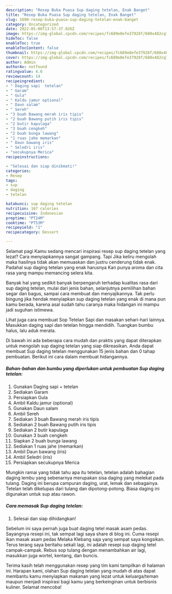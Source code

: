 ```yaml
---
description: "Resep Buka Puasa Sup daging tetelan, Enak Banget"
title: "Resep Buka Puasa Sup daging tetelan, Enak Banget"
slug: 1690-resep-buka-puasa-sup-daging-tetelan-enak-banget
category: Uncategorized
date: 2022-05-06T13:57:37.026Z
image: https://img-global.cpcdn.com/recipes/fc689e0efe37928f/680x482cq70/sup-daging-tetelan-foto-resep-utama.jpg
hideToc: false
enableToc: true
enableTocContent: false
thumbnail: https://img-global.cpcdn.com/recipes/fc689e0efe37928f/680x482cq70/sup-daging-tetelan-foto-resep-utama.jpg
cover: https://img-global.cpcdn.com/recipes/fc689e0efe37928f/680x482cq70/sup-daging-tetelan-foto-resep-utama.jpg
author: Admin
authorAv: notfound
ratingvalue: 4.6
reviewcount: 14
recipeingredient:
- " Daging sapi  tetelan"
- " Garam"
- " Gula"
- " Kaldu jamur optional"
- " Daun salam"
- " Sereh"
- "3 buah Bawang merah iris tipis"
- "2 buah Bawang putih iris tipis"
- "2 butir kapulaga"
- "3 buah cengkeh"
- "2 buah bunga lawang"
- "1 ruas jahe memarkan"
- " Daun bawang iris"
- " Seledri iris"
- "secukupnya Merica"
recipeinstructions:

- "Selesai dan siap dinikmati!"
categories:
- Resep
tags:
- sup
- daging
- tetelan

katakunci: sup daging tetelan 
nutrition: 167 calories
recipecuisine: Indonesian
preptime: "PT24M"
cooktime: "PT53M"
recipeyield: "1"
recipecategory: Dessert

---
```



Selamat pagi Kamu sedang mencari inspirasi resep sup daging tetelan yang lezat? Cara menyiapkannya sangat gampang. Tapi Jika keliru mengolah maka hasilnya tidak akan memuaskan dan justru cenderung tidak enak. Padahal sup daging tetelan yang enak harusnya Kan punya aroma dan cita rasa yang mampu memancing selera kita.


Banyak hal yang sedikit banyak berpengaruh terhadap kualitas rasa dari sup daging tetelan, mulai dari jenis bahan, selanjutnya pemilihan bahan segar dan bagus, sampai cara membuat dan menyajikannya. Tak perlu bingung jika hendak menyiapkan sup daging tetelan yang enak di mana pun kamu berada, karena asal sudah tahu caranya maka hidangan ini mampu jadi suguhan istimewa.

Lihat juga cara membuat Sop Tetelan Sapi dan masakan sehari-hari lainnya. Masukkan daging sapi dan tetelan hingga mendidih. Tuangkan bumbu halus, lalu aduk merata.


Di bawah ini ada beberapa cara mudah dan praktis yang dapat diterapkan untuk mengolah sup daging tetelan yang siap dikreasikan. Anda dapat membuat Sup daging tetelan menggunakan 15 jenis bahan dan 0 tahap pembuatan. Berikut ini cara dalam membuat hidangannya.

<!--inarticleads1-->

##### Bahan-bahan dan bumbu yang diperlukan untuk pembuatan Sup daging tetelan:

1. Gunakan  Daging sapi + tetelan
1. Sediakan  Garam
1. Persiapkan  Gula
1. Ambil  Kaldu jamur (optional)
1. Gunakan  Daun salam
1. Ambil  Sereh
1. Sediakan 3 buah Bawang merah iris tipis
1. Sediakan 2 buah Bawang putih iris tipis
1. Sediakan 2 butir kapulaga
1. Gunakan 3 buah cengkeh
1. Siapkan 2 buah bunga lawang
1. Sediakan 1 ruas jahe (memarkan)
1. Ambil  Daun bawang (iris)
1. Ambil  Seledri (iris)
1. Persiapkan secukupnya Merica


Mungkin ramai yang tidak tahu apa itu tetelan, tetelan adalah bahagian daging lembu yang sebenarnya merupakan sisa daging yang melekat pada tulang. Daging ini berupa campuran daging, urat, lemak dan sebagainya. Tetelan telah dikelupas dari tulang dan dipotong-potong. Biasa daging ini digunakan untuk sup atau rawon. 

<!--inarticleads2-->

##### Cara memasak Sup daging tetelan:


1. Selesai dan siap dihidangkan!

Sebelum ini saya pernah juga buat daging tetel masak asam pedas. Sayangnya resepi ini, tak sempat lagi saya share di blog ini. Cuma resepi ikan masak asam pedas Melaka Klebang saja yang sempat saya kongsikan. Terus terang saya beritahu sekali lagi, ini adalah resepi sup daging tetel campak-campak. Rebus sop tulang dengan menambahkan air lagi, masukkan juga wortel, kentang, dan buncis. 

Terima kasih telah menggunakan resep yang tim kami tampilkan di halaman ini. Harapan kami, olahan Sup daging tetelan yang mudah di atas dapat membantu kamu menyiapkan makanan yang lezat untuk keluarga/teman maupun menjadi inspirasi bagi kamu yang berkeinginan untuk berbisnis kuliner. Selamat mencoba!
